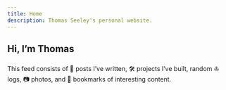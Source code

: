 ```yaml
---
title: Home
description: Thomas Seeley's personal website.
---
```


## Hi, I’m Thomas

This feed consists of 📜 posts I’ve written, 🛠️ projects I’ve built, random ⛵ logs,  📷 photos, and 🔖 bookmarks of interesting content.





<!-- <svg xmlns="http://www.w3.org/2000/svg" width="16" height="16" viewBox="0 0 24 24" fill="none" stroke="#eef1f1" stroke-width="1.5" stroke-linecap="round" stroke-linejoin="round" class="icon"><path d="M16 8a6 6 0 0 1 6 6v7h-4v-7a2 2 0 0 0-2-2 2 2 0 0 0-2 2v7h-4v-7a6 6 0 0 1 6-6z"/><rect width="4" height="12" x="2" y="9"/><circle cx="4" cy="4" r="2"/></svg> -->

<!-- <svg xmlns="http://www.w3.org/2000/svg" width="16" height="16" viewBox="0 0 24 24" fill="none" stroke="#eef1f1" stroke-width="1.5" stroke-linecap="round" stroke-linejoin="round" class="icon"><path d="M22 4s-.7 2.1-2 3.4c1.6 10-9.4 17.3-18 11.6 2.2.1 4.4-.6 6-2C3 15.5.5 9.6 3 5c2.2 2.6 5.6 4.1 9 4-.9-4.2 4-6.6 7-3.8 1.1 0 3-1.2 3-1.2z"/></svg> -->

<!-- <svg xmlns="http://www.w3.org/2000/svg" width="16" height="16" viewBox="0 0 24 24" fill="none" stroke="#eef1f1" stroke-width="1.5" stroke-linecap="round" stroke-linejoin="round" class="icon"><path d="M15 22v-4a4.8 4.8 0 0 0-1-3.5c3 0 6-2 6-5.5.08-1.25-.27-2.48-1-3.5.28-1.15.28-2.35 0-3.5 0 0-1 0-3 1.5-2.64-.5-5.36-.5-8 0C6 2 5 2 5 2c-.3 1.15-.3 2.35 0 3.5A5.403 5.403 0 0 0 4 9c0 3.5 3 5.5 6 5.5-.39.49-.68 1.05-.85 1.65-.17.6-.22 1.23-.15 1.85v4"/><path d="M9 18c-4.51 2-5-2-7-2"/></svg> -->

<!-- <svg xmlns="http://www.w3.org/2000/svg" width="16" height="16" viewBox="0 0 24 24" fill="none" stroke="#eef1f1" stroke-width="1.5" stroke-linecap="round" stroke-linejoin="round" class="icon"><circle cx="12" cy="12" r="4"/><path d="M16 8v5a3 3 0 0 0 6 0v-1a10 10 0 1 0-4 8"/></svg> -->